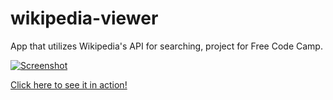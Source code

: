 # wikipedia-viewer
App that utilizes Wikipedia's API for searching, project for Free Code Camp.

[![Screenshot](https://i.imgur.com/d6VsMyM.png)](http://www.caleswitzer.com/projects/wikipedia-viewer)

[Click here to see it in action!](http://www.caleswitzer.com/projects/wikipedia-viewer)
